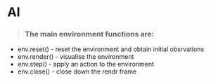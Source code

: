 # AI

> ### The main environment functions are:

- env.reset() - reset the environment and obtain initial obsrvations
- env.render() - visualise the environment
- env.step() - apply an action to the environment
- env.close() - close down the rendr frame
